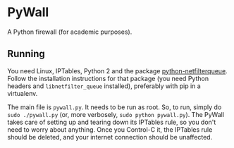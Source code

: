 PyWall
======

A Python firewall (for academic purposes).

Running
-------

You need Linux, IPTables, Python 2 and the package
[python-netfilterqueue](https://github.com/kti/python-netfilterqueue).  Follow
the installation instructions for that package (you need Python headers and
`libnetfilter_queue` installed), preferably with pip in a virtualenv.

The main file is `pywall.py`.  It needs to be run as root.  So, to run, simply
do `sudo ./pywall.py` (or, more verbosely, `sudo python pywall.py`).  The PyWall
takes care of setting up and tearing down its IPTables rule, so you don't need
to worry about anything.  Once you Control-C it, the IPTables rule should be
deleted, and your internet connection should be unaffected.
